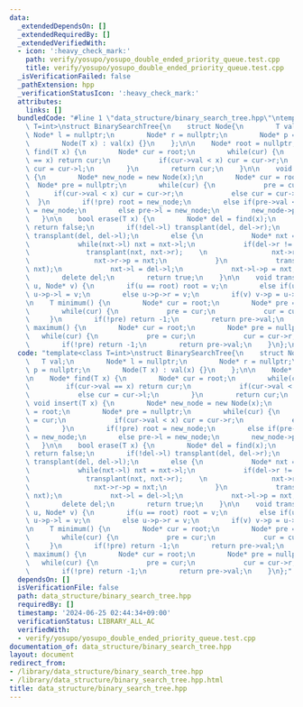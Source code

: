 ```yaml
---
data:
  _extendedDependsOn: []
  _extendedRequiredBy: []
  _extendedVerifiedWith:
  - icon: ':heavy_check_mark:'
    path: verify/yosupo/yosupo_double_ended_priority_queue.test.cpp
    title: verify/yosupo/yosupo_double_ended_priority_queue.test.cpp
  _isVerificationFailed: false
  _pathExtension: hpp
  _verificationStatusIcon: ':heavy_check_mark:'
  attributes:
    links: []
  bundledCode: "#line 1 \"data_structure/binary_search_tree.hpp\"\ntemplate<class\
    \ T=int>\nstruct BinarySearchTree{\n    struct Node{\n        T val;\n       \
    \ Node* l = nullptr;\n        Node* r = nullptr;\n        Node* p = nullptr;\n\
    \        Node(T x) : val(x) {}\n    };\n\n    Node* root = nullptr;\n\n    Node*\
    \ find(T x) {\n        Node* cur = root;\n        while(cur) {\n            if(cur->val\
    \ == x) return cur;\n            if(cur->val < x) cur = cur->r;\n            else\
    \ cur = cur->l;\n        }\n        return cur;\n    }\n\n    void insert(T x)\
    \ {\n        Node* new_node = new Node(x);\n        Node* cur = root;\n      \
    \  Node* pre = nullptr;\n        while(cur) {\n            pre = cur;\n      \
    \      if(cur->val < x) cur = cur->r;\n            else cur = cur->l;\n      \
    \  }\n        if(!pre) root = new_node;\n        else if(pre->val < x) pre->r\
    \ = new_node;\n        else pre->l = new_node;\n        new_node->p = pre;\n \
    \   }\n\n    bool erase(T x) {\n        Node* del = find(x);\n        if(!del)\
    \ return false;\n        if(!del->l) transplant(del, del->r);\n        else if(!del->r)\
    \ transplant(del, del->l);\n        else {\n            Node* nxt = del->r;\n\
    \            while(nxt->l) nxt = nxt->l;\n            if(del->r != nxt) {\n  \
    \              transplant(nxt, nxt->r);    \n                nxt->r = del->r;\n\
    \                nxt->r->p = nxt;\n            }\n            transplant(del,\
    \ nxt);\n            nxt->l = del->l;\n            nxt->l->p = nxt;\n        }\n\
    \        delete del;\n        return true;\n    }\n\n    void transplant(Node*\
    \ u, Node* v) {\n        if(u == root) root = v;\n        else if(u == u->p->l)\
    \ u->p->l = v;\n        else u->p->r = v;\n        if(v) v->p = u->p;\n    }\n\
    \n    T minimum() {\n        Node* cur = root;\n        Node* pre = nullptr;\n\
    \        while(cur) {\n            pre = cur;\n            cur = cur->l;\n   \
    \     }\n        if(!pre) return -1;\n        return pre->val;\n    }\n\n    T\
    \ maximum() {\n        Node* cur = root;\n        Node* pre = nullptr;\n     \
    \   while(cur) {\n            pre = cur;\n            cur = cur->r;\n        }\n\
    \        if(!pre) return -1;\n        return pre->val;\n    }\n};\n"
  code: "template<class T=int>\nstruct BinarySearchTree{\n    struct Node{\n     \
    \   T val;\n        Node* l = nullptr;\n        Node* r = nullptr;\n        Node*\
    \ p = nullptr;\n        Node(T x) : val(x) {}\n    };\n\n    Node* root = nullptr;\n\
    \n    Node* find(T x) {\n        Node* cur = root;\n        while(cur) {\n   \
    \         if(cur->val == x) return cur;\n            if(cur->val < x) cur = cur->r;\n\
    \            else cur = cur->l;\n        }\n        return cur;\n    }\n\n   \
    \ void insert(T x) {\n        Node* new_node = new Node(x);\n        Node* cur\
    \ = root;\n        Node* pre = nullptr;\n        while(cur) {\n            pre\
    \ = cur;\n            if(cur->val < x) cur = cur->r;\n            else cur = cur->l;\n\
    \        }\n        if(!pre) root = new_node;\n        else if(pre->val < x) pre->r\
    \ = new_node;\n        else pre->l = new_node;\n        new_node->p = pre;\n \
    \   }\n\n    bool erase(T x) {\n        Node* del = find(x);\n        if(!del)\
    \ return false;\n        if(!del->l) transplant(del, del->r);\n        else if(!del->r)\
    \ transplant(del, del->l);\n        else {\n            Node* nxt = del->r;\n\
    \            while(nxt->l) nxt = nxt->l;\n            if(del->r != nxt) {\n  \
    \              transplant(nxt, nxt->r);    \n                nxt->r = del->r;\n\
    \                nxt->r->p = nxt;\n            }\n            transplant(del,\
    \ nxt);\n            nxt->l = del->l;\n            nxt->l->p = nxt;\n        }\n\
    \        delete del;\n        return true;\n    }\n\n    void transplant(Node*\
    \ u, Node* v) {\n        if(u == root) root = v;\n        else if(u == u->p->l)\
    \ u->p->l = v;\n        else u->p->r = v;\n        if(v) v->p = u->p;\n    }\n\
    \n    T minimum() {\n        Node* cur = root;\n        Node* pre = nullptr;\n\
    \        while(cur) {\n            pre = cur;\n            cur = cur->l;\n   \
    \     }\n        if(!pre) return -1;\n        return pre->val;\n    }\n\n    T\
    \ maximum() {\n        Node* cur = root;\n        Node* pre = nullptr;\n     \
    \   while(cur) {\n            pre = cur;\n            cur = cur->r;\n        }\n\
    \        if(!pre) return -1;\n        return pre->val;\n    }\n};"
  dependsOn: []
  isVerificationFile: false
  path: data_structure/binary_search_tree.hpp
  requiredBy: []
  timestamp: '2024-06-25 02:44:34+09:00'
  verificationStatus: LIBRARY_ALL_AC
  verifiedWith:
  - verify/yosupo/yosupo_double_ended_priority_queue.test.cpp
documentation_of: data_structure/binary_search_tree.hpp
layout: document
redirect_from:
- /library/data_structure/binary_search_tree.hpp
- /library/data_structure/binary_search_tree.hpp.html
title: data_structure/binary_search_tree.hpp
---
```

